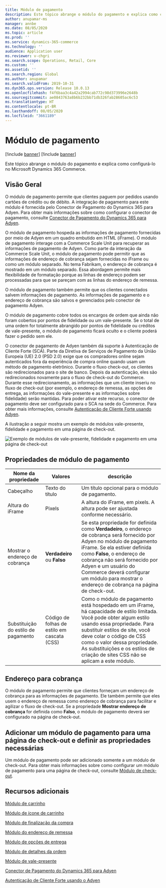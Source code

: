 ```yaml
---
title: Módulo de pagamento
description: Este tópico abrange o módulo do pagamento e explica como configurá-lo no Microsoft Dynamics 365 Commerce.
author: anupamar-ms
manager: annbe
ms.date: 08/05/2020
ms.topic: article
ms.prod: ''
ms.service: dynamics-365-commerce
ms.technology: ''
audience: Application user
ms.reviewer: v-chgri
ms.search.scope: Operations, Retail, Core
ms.custom: ''
ms.assetid: ''
ms.search.region: Global
ms.author: anupamar
ms.search.validFrom: 2019-10-31
ms.dyn365.ops.version: Release 10.0.13
ms.openlocfilehash: f4f6baa3c4a42a2994cab772c98d373996e2648b
ms.sourcegitcommit: ae0843763a8b6b232bb71db326fab28605ac6c53
ms.translationtype: HT
ms.contentlocale: pt-BR
ms.lasthandoff: 08/05/2020
ms.locfileid: "3661189"
---
```

# <a name="payment-module"></a>Módulo de pagamento

[!include [banner](includes/banner.md)]
[!include [banner](includes/preview-banner.md)]

Este tópico abrange o módulo do pagamento e explica como configurá-lo no Microsoft Dynamics 365 Commerce.

## <a name="overview"></a>Visão Geral

O módulo de pagamento permite que clientes paguem por pedidos usando cartões de crédito ou de débito. A integração de pagamento para este módulo é fornecida pelo Conector de Pagamento do Dynamics 365 para Adyen. Para obter mais informações sobre como configurar o conector de pagamento, consulte [Conector de Pagamento do Dynamics 365 para Adyen](dev-itpro/adyen-connector.md).

O módulo de pagamento hospeda as informações de pagamento fornecidas por meio de Adyen em um quadro embutido em HTML (iFrame). O módulo de pagamento interage com a Commerce Scale Unit para recuperar as informações de pagamento de Adyen. Como parte da interação da Commerce Scale Unit, o módulo de pagamento pode permitir que as informações de endereço de cobrança sejam fornecidas no iFrame ou como um módulo separado. No tema Fabrikam, o endereço de cobrança é mostrado em um módulo separado. Essa abordagem permite mais flexibilidade de formatação porque as linhas de endereço podem ser processadas para que se pareçam com as linhas do endereço de remessa.

O módulo de pagamento também permite que os clientes conectados salvem informações de pagamento. As informações de pagamento e o endereço de cobrança são salvos e gerenciados pelo conector de pagamento Adyen.

O módulo de pagamento cobre todos os encargos de ordem que ainda não foram cobertos por pontos de fidelidade ou um vale-presente. Se o total de uma ordem for totalmente abrangido por pontos de fidelidade ou créditos de vale-presente, o módulo de pagamento ficará oculto e o cliente poderá fazer o pedido sem ele.

O conector de pagamento de Adyen também dá suporte à Autenticação de Cliente Forte (SCA). Parte da Diretiva de Serviços de Pagamento da União Europeia (UE) 2.0 (PSD 2.0) exige que os compradores online sejam autenticados fora da experiência de compra online quando usam um método de pagamento eletrônico. Durante o fluxo check-out, os clientes são redirecionados para o site de banco. Depois da autenticação, eles são redirecionados novamente para o fluxo de check-out do Commerce. Durante esse redirecionamento, as informações que um cliente inseriu no fluxo de check-out (por exemplo, o endereço de remessa, as opções de entrega, as informações do vale-presente e as informações sobre fidelidade) serão mantidas. Para poder ativar este recurso, o conector de pagamento deve ser configurado para o SCA na sede do Commerce. Para obter mais informações, consulte [Autenticação de Cliente Forte usando Adyen](adyen_redirect.md).

A ilustração a seguir mostra um exemplo de módulos vale-presente, fidelidade e pagamento em uma página de check-out.

![Exemplo de módulos de vale-presente, fidelidade e pagamento em uma página de check-out](./media/ecommerce-payments.PNG)

## <a name="payment-module-properties"></a>Propriedades de módulo de pagamento

| Nome da propriedade | Valores | descrição |
|---------------|--------|-------------|
| Cabeçalho | Texto do título | Um título opcional para o módulo de pagamento. |
| Altura do iFrame | Pixels | A altura do iFrame, em pixels. A altura pode ser ajustada conforme necessário. |
| Mostrar o endereço de cobrança | **Verdadeiro** ou **Falso** | Se esta propriedade for definida como **Verdadeiro**, o endereço de cobrança será fornecido por Adyen no módulo de pagamento iFrame. Se ela estiver definida como **Falso**, o endereço de cobrança não será fornecido por Adyen e um usuário do Commerce deverá configurar um módulo para mostrar o endereço de cobrança na página de check-out. |
| Substituição do estilo de pagamento | Código de folhas de estilo em cascata (CSS) | Como o módulo de pagamento está hospedado em um iFrame, há capacidade de estilo limitada. Você pode obter algum estilo usando essa propriedade. Para substituir estilos de site, você deve colar o código de CSS como o valor dessa propriedade. As substituições e os estilos de criação de sites CSS não se aplicam a este módulo. |

## <a name="billing-address"></a>Endereço para cobrança

O módulo de pagamento permite que clientes forneçam um endereço de cobrança para as informações de pagamento. Ele também permite que eles usem o endereço de remessa como endereço de cobrança para facilitar e agilizar o fluxo de check-out. Se a propriedade **Mostrar endereço de cobrança** for definida como **Falso**, o módulo de pagamento deverá ser configurado na página de check-out.

## <a name="add-a-payment-module-to-a-checkout-page-and-set-the-required-properties"></a>Adicionar um módulo de pagamento para uma página de check-out e definir as propriedades necessárias

Um módulo de pagamento pode ser adicionado somente a um módulo de check-out. Para obter mais informações sobre como configurar um módulo de pagamento para uma página de check-out, consulte [Módulo de check-out](add-checkout-module.md).

## <a name="additional-resources"></a>Recursos adicionais

[Módulo de carrinho](add-cart-module.md)

[Módulo de ícone de carrinho](cart-icon-module.md)

[Módulo de finalização da compra](add-checkout-module.md)

[Módulo do endereço de remessa](ship-address-module.md)

[Módulo de opções de entrega](delivery-options-module.md)

[Módulo de detalhes da ordem](order-confirmation-module.md)

[Módulo de vale-presente](add-giftcard.md)

[Conector de Pagamento do Dynamics 365 para Adyen](dev-itpro/adyen-connector.md)

[Autenticação de Cliente Forte usando o Adyen](adyen_redirect.md)
